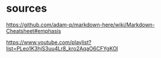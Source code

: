 # sources 

https://github.com/adam-p/markdown-here/wiki/Markdown-Cheatsheet#emphasis

https://www.youtube.com/playlist?list=PLeo1K3hjS3uu4Lr8_kro2AqaO6CFYgKOl
